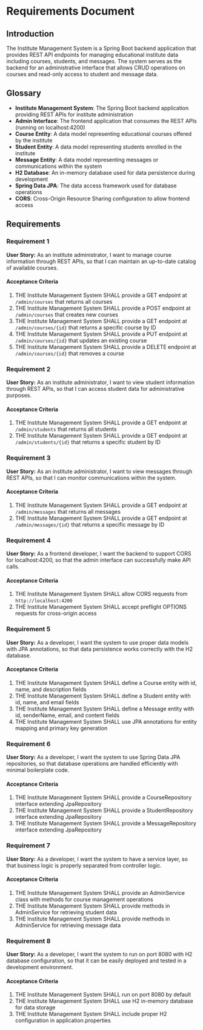 # Requirements Document

## Introduction

The Institute Management System is a Spring Boot backend application that provides REST API endpoints for managing educational institute data including courses, students, and messages. The system serves as the backend for an administrative interface that allows CRUD operations on courses and read-only access to student and message data.

## Glossary

- **Institute Management System**: The Spring Boot backend application providing REST APIs for institute administration
- **Admin Interface**: The frontend application that consumes the REST APIs (running on localhost:4200)
- **Course Entity**: A data model representing educational courses offered by the institute
- **Student Entity**: A data model representing students enrolled in the institute
- **Message Entity**: A data model representing messages or communications within the system
- **H2 Database**: An in-memory database used for data persistence during development
- **Spring Data JPA**: The data access framework used for database operations
- **CORS**: Cross-Origin Resource Sharing configuration to allow frontend access

## Requirements

### Requirement 1

**User Story:** As an institute administrator, I want to manage course information through REST APIs, so that I can maintain an up-to-date catalog of available courses.

#### Acceptance Criteria

1. THE Institute Management System SHALL provide a GET endpoint at `/admin/courses` that returns all courses
2. THE Institute Management System SHALL provide a POST endpoint at `/admin/courses` that creates new courses
3. THE Institute Management System SHALL provide a GET endpoint at `/admin/courses/{id}` that returns a specific course by ID
4. THE Institute Management System SHALL provide a PUT endpoint at `/admin/courses/{id}` that updates an existing course
5. THE Institute Management System SHALL provide a DELETE endpoint at `/admin/courses/{id}` that removes a course

### Requirement 2

**User Story:** As an institute administrator, I want to view student information through REST APIs, so that I can access student data for administrative purposes.

#### Acceptance Criteria

1. THE Institute Management System SHALL provide a GET endpoint at `/admin/students` that returns all students
2. THE Institute Management System SHALL provide a GET endpoint at `/admin/students/{id}` that returns a specific student by ID

### Requirement 3

**User Story:** As an institute administrator, I want to view messages through REST APIs, so that I can monitor communications within the system.

#### Acceptance Criteria

1. THE Institute Management System SHALL provide a GET endpoint at `/admin/messages` that returns all messages
2. THE Institute Management System SHALL provide a GET endpoint at `/admin/messages/{id}` that returns a specific message by ID

### Requirement 4

**User Story:** As a frontend developer, I want the backend to support CORS for localhost:4200, so that the admin interface can successfully make API calls.

#### Acceptance Criteria

1. THE Institute Management System SHALL allow CORS requests from `http://localhost:4200`
2. THE Institute Management System SHALL accept preflight OPTIONS requests for cross-origin access

### Requirement 5

**User Story:** As a developer, I want the system to use proper data models with JPA annotations, so that data persistence works correctly with the H2 database.

#### Acceptance Criteria

1. THE Institute Management System SHALL define a Course entity with id, name, and description fields
2. THE Institute Management System SHALL define a Student entity with id, name, and email fields  
3. THE Institute Management System SHALL define a Message entity with id, senderName, email, and content fields
4. THE Institute Management System SHALL use JPA annotations for entity mapping and primary key generation

### Requirement 6

**User Story:** As a developer, I want the system to use Spring Data JPA repositories, so that database operations are handled efficiently with minimal boilerplate code.

#### Acceptance Criteria

1. THE Institute Management System SHALL provide a CourseRepository interface extending JpaRepository
2. THE Institute Management System SHALL provide a StudentRepository interface extending JpaRepository
3. THE Institute Management System SHALL provide a MessageRepository interface extending JpaRepository

### Requirement 7

**User Story:** As a developer, I want the system to have a service layer, so that business logic is properly separated from controller logic.

#### Acceptance Criteria

1. THE Institute Management System SHALL provide an AdminService class with methods for course management operations
2. THE Institute Management System SHALL provide methods in AdminService for retrieving student data
3. THE Institute Management System SHALL provide methods in AdminService for retrieving message data

### Requirement 8

**User Story:** As a developer, I want the system to run on port 8080 with H2 database configuration, so that it can be easily deployed and tested in a development environment.

#### Acceptance Criteria

1. THE Institute Management System SHALL run on port 8080 by default
2. THE Institute Management System SHALL use H2 in-memory database for data storage
3. THE Institute Management System SHALL include proper H2 configuration in application.properties